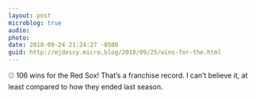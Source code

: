 ```yaml
---
layout: post
microblog: true
audio: 
photo: 
date: 2018-09-24 21:24:27 -0500
guid: http://mjdescy.micro.blog/2018/09/25/wins-for-the.html
---
```

⚾️ 106 wins for the Red Sox! That’s a franchise record. I can’t believe it, at least compared to how they ended last season.
